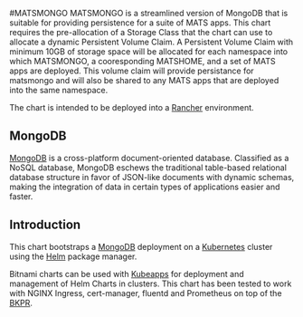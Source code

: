 #MATSMONGO
MATSMONGO is a streamlined version of MongoDB that is suitable for providing persistence for a suite of MATS apps.
This chart requires the pre-allocation of a Storage Class that the chart can use to allocate a dynamic Persistent Volume Claim.
A Persistent Volume Claim with minimum 10GB of storage space will be allocated for each namespace into
which MATSMONGO, a cooresponding MATSHOME, and a set of MATS apps are deployed. 
This volume claim will provide persistance for matsmongo and will also be shared to any MATS apps that are deployed into the same namespace.

The chart is intended to be deployed into a [Rancher](https://rancher.com/) environment.
## MongoDB
[MongoDB](https://www.mongodb.com/) is a cross-platform document-oriented database. Classified as a NoSQL database, MongoDB eschews the traditional table-based relational database structure in favor of JSON-like documents with dynamic schemas, making the integration of data in certain types of applications easier and faster.


## Introduction

This chart bootstraps a [MongoDB](https://github.com/bitnami/bitnami-docker-mongodb) deployment on a [Kubernetes](http://kubernetes.io) cluster using the [Helm](https://helm.sh) package manager.

Bitnami charts can be used with [Kubeapps](https://kubeapps.com/) for deployment and management of Helm Charts in clusters. This chart has been tested to work with NGINX Ingress, cert-manager, fluentd and Prometheus on top of the [BKPR](https://kubeprod.io/).
